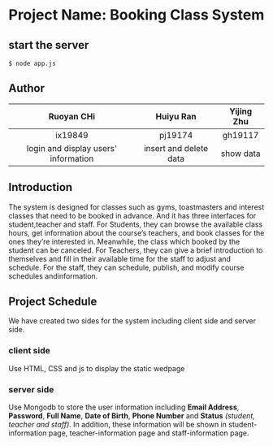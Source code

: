 # Project Name: Booking Class System

## start the server ## 
`$ node app.js`

## Author ##
|                               Ruoyan CHi                                  |                               Huiyu Ran                                  |                               Yijing Zhu                               |
| :---------------------------------------------------------------------: | :--------------------------------------------------------------------: | :------------------------------------------------------------------: |
|                                 ix19849                                 |                                pj19174                                 |                               gh19117                                |
|     login and display users' information     |     insert and delete data     |     show data     |

## Introduction ##
The system is designed for classes such as gyms, toastmasters and interest classes that need to be booked in advance. And it has three interfaces for student,teacher and staff. For Students, they can browse the available class hours, get information about the course’s teachers, and book classes for the ones they’re interested in. Meanwhile, the class which booked by the student can be canceled. For Teachers, they can give a brief introduction to themselves and fill in their available time for the staff to adjust and schedule. For the staff, they can schedule, publish, and modify course schedules andinformation.

## Project Schedule ##
We have created two sides for the system including client side and server side. 
### client side ###
Use HTML, CSS and js to display the static wedpage
### server side ###
Use Mongodb to store the user information including **Email Address**, **Password**, **Full Name**, **Date of Birth**, **Phone Number** and **Status** *(student, teacher and staff)*. In addition, these information will be shown in student-information page, teacher-information page and staff-information page.
